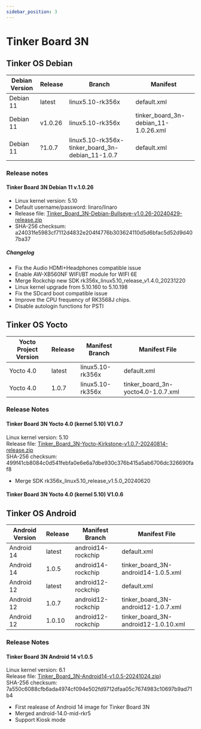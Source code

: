 ```yaml
---
sidebar_position: 3
---
```


# Tinker Board 3N
## Tinker OS Debian
|Debian Version|Release|Branch|Manifest|
|-|-|-|-|
|Debian 11|latest|linux5.10-rk356x|default.xml|
|Debian 11|v1.0.26|linux5.10-rk356x|tinker_board_3n-debian_11-1.0.26.xml|
|Debian 11|?1.0.7|linux5.10-rk356x-tinker_board_3n-debian_11-1.0.7|default.xml|Since there are some fixes needed for building, please use the default manifest for this branch to download the code for this release.|

### Release notes
#### Tinker Board 3N Debian 11 v.1.0.26
- Linux kernel version: 5.10
- Default username/password: linaro/linaro
- Release file: [Tinker_Board_3N-Debian-Bullseye-v1.0.26-20240429-release.zip](https://dlcdnets.asus.com/pub/ASUS/Embedded_IPC/Tinker%20Board%203N/Tinker_Board_3N-Debian-Bullseye-v1.0.26-20240429-release.zip?model=Tinker%20Board%203N)
- SHA-256 checksum: a24031fe5983cf7112d4832e204f4776b303624110d5d6bfac5d52d9d407ba37

##### Changelog
- Fix the Audio HDMI+Headphones compatible issue
- Enable AW-XB560NF WIFI/BT module for WIFI 6E
- Merge Rockchip new SDK rk356x_linux5.10_release_v1.4.0_20231220
- Linux kernel upgrade from 5.10.160 to 5.10.198
- Fix the SDcard boot compatible issue
- Improve the CPU frequency of RK3568J chips.
- Disable autologin functions for PSTI

## Tinker OS Yocto
|Yocto Project Version|Release|Manifest Branch|Manifest File|
|-|-|-|-|
|Yocto 4.0|latest|linux5.10-rk356x|default.xml|
|Yocto 4.0|1.0.7|linux5.10-rk356x|tinker_board_3n-yocto4.0-1.0.7.xml|

### Release Notes
#### Tinker Board 3N Yocto 4.0 (kernel 5.10) V1.0.7
Linux kernel version: 5.10  
Release file: [Tinker_Board_3N-Yocto-Kirkstone-v1.0.7-20240814-release.zip](https://dlcdnets.asus.com/pub/ASUS/Embedded_IPC/Tinker%20Board%203N/Tinker_Board_3N-Yocto-Kirkstone-v1.0.7-20240814-release.zip?model=Tinker%20Board%203N)  
SHA-256 checksum: 499f41cb8084c0d541febfa0e6e6a7dbe930c376b415a5ab6706dc326690faf8
- Merge SDK rk356x_linux5.10_release_v1.5.0_20240620
#### Tinker Board 3N Yocto 4.0 (kernel 5.10) V1.0.6

## Tinker OS Android
|Android Version|Release|Manifest Branch|Manifest File|
|-|-|-|-|
|Android 14|latest|android14-rockchip|default.xml|
|Android 14|1.0.5|android14-rockchip|tinker_board_3N-android14-1.0.5.xml|
|Android 12|latest|android12-rockchip|default.xml|
|Android 12|1.0.7|android12-rockchip|tinker_board_3N-android12-1.0.7.xml|
|Android 12|1.0.10|android12-rockchip|tinker_board_3N-android12-1.0.10.xml|

### Release Notes
#### Tinker Board 3N Android 14 v1.0.5
Linux kernel version: 6.1  
Release file: [Tinker_Board_3N-Android14-v1.0.5-20241024.zip](https://dlcdnets.asus.com/pub/ASUS/Embedded_IPC/Tinker%20Board%203N/Tinker_Board_3N-Android14-v1.0.5-20241024.zip?model=Tinker%20Board%203N))  
SHA-256 checksum: 7a550c6088cfb6ada4974cf094e502fd9712dfaa05c7674983c10697b9ad71b4
- First realease of Android 14 image for Tinker Board 3N
- Merged android-14.0-mid-rkr5
- Support Kiosk mode
